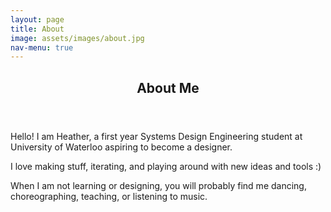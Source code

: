 ```yaml
---
layout: page
title: About
image: assets/images/about.jpg
nav-menu: true
---
```


<!-- Main -->
<div id="main" class="alt">

<!-- One -->
<section id="one">
	<div class="inner">
		<header class="major">
			<h1>About Me</h1>
		</header>

<!-- Content -->
<p><span class="image left"><img src="{% link assets/images/about.jpg %}" alt="" /></span>Hello! I am Heather, a first year Systems Design Engineering student at University of Waterloo aspiring to become a designer.</p>
		
<p>I love making stuff, iterating, and playing around with new ideas and tools :)</p>

<p>When I am not learning or designing, you will probably find me dancing, choreographing, teaching, or listening to music.</p>
